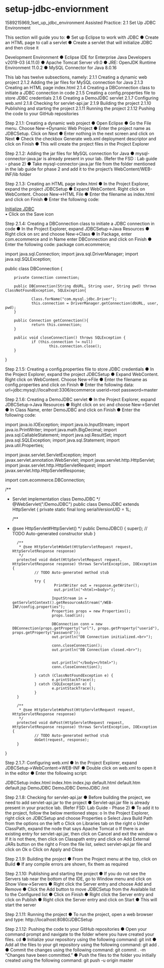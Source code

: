 # setup-jdbc-enviornment
1589215969_1set_up_jdbc_environment
Assisted Practice: 2.1 Set Up JDBC Environment

This section will guide you to:
●	Set up Eclipse to work with JDBC
●	Create an HTML page to call a servlet
●	Create a servlet that will initialize JDBC and then close it

Development Environment
●	Eclipse IDE for Enterprise Java Developers v2019-03 (4.11.0)
●	Apache Tomcat Server v9.0
●	JRE: OpenJDK Runtime Environment 11.0.2
●	MySQL Connector for Java 8.0.16

This lab has twelve subsections, namely:
2.1.1	Creating a dynamic web project
2.1.2	Adding the jar files for MySQL connection for Java
2.1.3	Creating an HTML page index.html
2.1.4	Creating a DBConnection class to initiate a JDBC connection in code
2.1.5	Creating a config.properties file to store JDBC credentials
2.1.6	Creating a DemoJDBC servlet
2.1.7	Configuring web.xml
2.1.8	Checking for servlet-api.jar
2.1.9	Building the project
2.1.10	Publishing and starting the project
2.1.11	Running the project
2.1.12	Pushing the code to your GitHub repositories

 

Step 2.1.1: Creating a dynamic web project
●	Open Eclipse 
●	Go the File menu. Choose New->Dynamic Web Project
●	Enter the project name as JDBCSetup. Click on Next
●	Enter nothing in the next screen and click on Next
●	Check the checkbox Generate web.xml deployment descriptor and click on Finish
●	This will create the project files in the Project Explorer


Step 2.1.2: Adding the jar files for MySQL connection for Java
●	mysql-connector-java.jar is already present in your lab. (Refer the FSD : Lab guide - phase 2)
●	Take mysql-connector-java.jar file from the folder mentioned in the lab guide for phase 2 and add it to the project’s WebContent/WEB-INF/lib folder



Step 2.1.3: Creating an HTML page index.html
●	In the Project Explorer, expand the project JDBCSetup
●	Expand WebContent. Right click on WebContent. Choose New->HTML File
●	Enter the filename as index.html and click on Finish
●	Enter the following code:
<!DOCTYPE html>
<html>
<head>
<meta charset="UTF-8">
<title>JDBC Setup</title>
</head>
<body>
<a href="init">Initialize JDBC</a><br>

</body>
</html>
•	Click on the Save icon


Step 2.1.4: Creating a DBConnection class to initiate a JDBC connection in code
●	In the Project Explorer, expand JDBCSetup->Java Resources
●	Right click on src and choose New->Class
●	In Package, enter com.ecommerce and in Name enter DBConnection and click on Finish
●	Enter the following code:
package com.ecommerce;


import java.sql.Connection;
import java.sql.DriverManager;
import java.sql.SQLException;

public class DBConnection {

        private Connection connection;
        
        public DBConnection(String dbURL, String user, String pwd) throws ClassNotFoundException, SQLException{
                
                Class.forName("com.mysql.jdbc.Driver");
                this.connection = DriverManager.getConnection(dbURL, user, pwd);
        }
        
        public Connection getConnection(){
                return this.connection;
        }
        
        public void closeConnection() throws SQLException {
                if (this.connection != null)
                        this.connection.close();
        }
}


Step 2.1.5: Creating a config.properties file to store JDBC credentials
●	In the Project Explorer, expand the project JDBCSetup
●	Expand WebContent. Right click on WebContent. Choose New->File
●	Enter the filename as config.properties and click on Finish
●	Enter the following data:
url=jdbc:mysql://localhost:3306/ecommerce
userid=root
password=master



Step 2.1.6: Creating a DemoJDBC servlet
●	In the Project Explorer, expand JDBCSetup->Java Resources
●	Right click on src and choose New->Servlet
●	In Class Name, enter DemoJDBC and click on Finish
●	Enter the following code:

import java.io.IOException;
import java.io.InputStream;
import java.io.PrintWriter;
import java.math.BigDecimal;
import java.sql.CallableStatement;
import java.sql.ResultSet;
import java.sql.SQLException;
import java.sql.Statement;
import java.util.Properties;

import javax.servlet.ServletException;
import javax.servlet.annotation.WebServlet;
import javax.servlet.http.HttpServlet;
import javax.servlet.http.HttpServletRequest;
import javax.servlet.http.HttpServletResponse;

import com.ecommerce.DBConnection;

/**
* Servlet implementation class DemoJDBC
*/
@WebServlet("/DemoJDBC")
public class DemoJDBC extends HttpServlet {
        private static final long serialVersionUID = 1L;
       
    /**
* @see HttpServlet#HttpServlet()
*/
    public DemoJDBC() {
        super();
        // TODO Auto-generated constructor stub
    }

        /**
         * @see HttpServlet#doGet(HttpServletRequest request, HttpServletResponse response)
         */
        protected void doGet(HttpServletRequest request, HttpServletResponse response) throws ServletException, IOException {
                // TODO Auto-generated method stub
                
                try {
                         PrintWriter out = response.getWriter();
                         out.println("<html><body>");
                         
                        InputStream in = getServletContext().getResourceAsStream("/WEB-INF/config.properties");
                        Properties props = new Properties();
                        props.load(in);
                        
                        DBConnection conn = new DBConnection(props.getProperty("url"), props.getProperty("userid"), props.getProperty("password"));
                        out.println("DB Connection initialized.<br>");
                        
                        conn.closeConnection();
                        out.println("DB Connection closed.<br>");
                        
                        
                        out.println("</body></html>");
                        conn.closeConnection();
                        
                } catch (ClassNotFoundException e) {
                        e.printStackTrace();
                } catch (SQLException e) {
                        e.printStackTrace();
                }
        }

        /**
         * @see HttpServlet#doPost(HttpServletRequest request, HttpServletResponse response)
         */
        protected void doPost(HttpServletRequest request, HttpServletResponse response) throws ServletException, IOException {
                // TODO Auto-generated method stub
                doGet(request, response);
        }

}


Step 2.1.7: Configuring web.xml
●	In the Project Explorer, expand JDBCSetup->WebContent->WEB-INF
●	Double click on web.xml to open it in the editor
●	Enter the following script:
<?xml version="1.0" encoding="UTF-8"?>
<web-app xmlns:xsi="http://www.w3.org/2001/XMLSchema-instance" xmlns="http://xmlns.jcp.org/xml/ns/javaee" xsi:schemaLocation="http://xmlns.jcp.org/xml/ns/javaee http://xmlns.jcp.org/xml/ns/javaee/web-app_4_0.xsd" id="WebApp_ID" version="4.0">
  <display-name>JDBCSetup</display-name>
  <welcome-file-list>
    <welcome-file>index.html</welcome-file>
    <welcome-file>index.htm</welcome-file>
    <welcome-file>index.jsp</welcome-file>
    <welcome-file>default.html</welcome-file>
    <welcome-file>default.htm</welcome-file>
    <welcome-file>default.jsp</welcome-file>
  </welcome-file-list>
  <servlet>
    <servlet-name>DemoJDBC</servlet-name>
    <servlet-class>DemoJDBC</servlet-class>
  </servlet>
  <servlet-mapping>
    <servlet-name>DemoJDBC</servlet-name>
    <url-pattern>/init</url-pattern>
  </servlet-mapping>
  
</web-app>


Step 2.1.8: Checking for servlet-api.jar
●	Before building the project, we need to add servlet-api.jar to the project
●	Servlet-api.jar file is already present in your practice lab.  (Refer FSD: Lab Guide - Phase 2)
●	To add it to the project, follow the below mentioned steps:
o	In the Project Explorer, right click on JDBCSetup and choose Properties
o	Select Java Build Path from the options on the left
o	Click on Libraries tab on the right
o	Under ClassPath, expand the node that says Apache Tomcat
o	If there is an existing entry for servlet-api.jar, then click on Cancel and exit the window
o	If it is not there, then click on Classpath entry and click on Add External JARs button on the right
o	From the file list, select servlet-api.jar file and click on Ok
o	Click on Apply and Close


Step 2.1.9: Building the project
●	From the Project menu at the top, click on Build
●	If any compile errors are shown, fix them as required



Step 2.1.10: Publishing and starting the project
●	If you do not see the Servers tab near the bottom of the IDE, go to Window menu and click on Show View->Servers
●	Right click the Server entry and choose Add and Remove
●	Click the Add button to move JDBCSetup from the Available list to the Configured list
●	Click on Finish
●	Right click the Server entry and click on Publish
●	Right click the Server entry and click on Start
●	This will start the server


Step 2.1.11: Running the project
●	To run the project, open a web browser and type: http://localhost:8080/JDBCSetup


Step 2.1.12: Pushing the code to your GitHub repositories
●	Open your command prompt and navigate to the folder where you have created your files.
cd <folder path>
●	Initialize your repository using the following command:
git init
●	Add all the files to your git repository using the following command:
git add .
●	Commit the changes using the following command:
git commit .  -m “Changes have been committed.”
●	Push the files to the folder you initially created using the following command:
git push -u origin master

